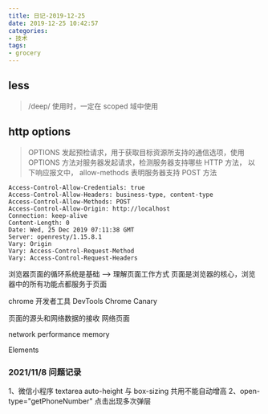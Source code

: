 ```yaml
---
title: 日记-2019-12-25
date: 2019-12-25 10:42:57
categories:
- 技术
tags:
- grocery
---
```


## less
> /deep/ 使用时，一定在 scoped 域中使用

## http options
> OPTIONS 发起预检请求，用于获取目标资源所支持的通信选项，使用 OPTIONS 方法对服务器发起请求，检测服务器支持哪些 HTTP 方法， 以下响应报文中， allow-methods 表明服务器支持 POST 方法

```
Access-Control-Allow-Credentials: true
Access-Control-Allow-Headers: business-type, content-type
Access-Control-Allow-Methods: POST
Access-Control-Allow-Origin: http://localhost
Connection: keep-alive
Content-Length: 0
Date: Wed, 25 Dec 2019 07:11:38 GMT
Server: openresty/1.15.8.1
Vary: Origin
Vary: Access-Control-Request-Method
Vary: Access-Control-Request-Headers
```


浏览器页面的循环系统是基础 ——> 理解页面工作方式
页面是浏览器的核心，浏览器中的所有功能点都服务于页面

chrome 开发者工具
DevTools
Chrome Canary

页面的源头和网络数据的接收
网络页面

network
performance
memory

Elements


### 2021/11/8 问题记录
1、微信小程序 textarea auto-height 与 box-sizing 共用不能自动增高
2、open-type="getPhoneNumber" 点击出现多次弹层
